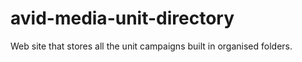 # avid-media-unit-directory
Web site that stores all the unit campaigns built in organised folders.
